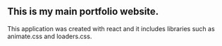 ## This is my main portfolio website. ##
This application was created with react and it includes libraries such as animate.css and loaders.css. 

